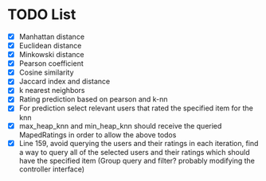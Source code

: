 # TODO List

- [x] Manhattan distance 
- [x] Euclidean distance
- [x] Minkowski distance 
- [x] Pearson coefficient  
- [x] Cosine similarity
- [x] Jaccard index and distance
- [x] k nearest neighbors 
- [x] Rating prediction based on pearson and k-nn
- [x] For prediction select relevant users that rated the specified item for the knn
- [x] max_heap_knn and min_heap_knn should receive the queried MapedRatings in order to allow the above todos
- [x] Line 159, avoid querying the users and their ratings in each iteration, find a way to query all of the selected users and their ratings which should have the specified item (Group query and filter? probably modifying the controller interface)